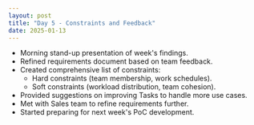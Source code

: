 ```yaml
---
layout: post
title: "Day 5 - Constraints and Feedback"
date: 2025-01-13
---
```


- Morning stand-up presentation of week's findings.
- Refined requirements document based on team feedback.
- Created comprehensive list of constraints:
  - Hard constraints (team membership, work schedules).
  - Soft constraints (workload distribution, team cohesion).
- Provided suggestions on improving Tasks to handle more use cases.
- Met with Sales team to refine requirements further.
- Started preparing for next week's PoC development.
